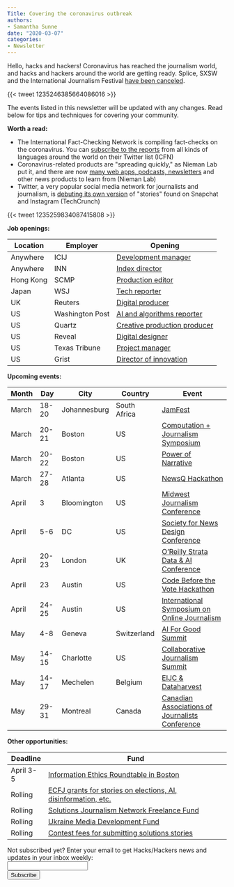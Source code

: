 ```yaml
---
Title: Covering the coronavirus outbreak
authors: 
- Samantha Sunne
date: "2020-03-07"
categories:
- Newsletter
---
```


Hello, hacks and hackers! Coronavirus has reached the journalism world, and hacks and hackers around the world are getting ready. Splice, SXSW and the International Journalism Festival [have been canceled](https://t.co/ZepwuWgVBC?amp=1).

{{< tweet 1235246385664086016 >}}

The events listed in this newsletter will be updated with any changes. Read below for tips and techniques for covering your community.

**Worth a read:**

* The International Fact-Checking Network is compiling fact-checks on the coronavirus. You can [subscribe to the reports](poy.nu/2019CoronaVirusFacts) from all kinds of languages around the world on their Twitter list (ICFN)
* Coronavirus-related products are "spreading quickly," as Nieman Lab put it, and there are now [many web apps, podcasts, newsletters](https://www.niemanlab.org/2020/03/not-to-alarm-you-but-coronavirus-focused-news-products-are-spreading-very-quickly/) and other news products to learn from (Nieman Lab)
* Twitter, a very popular social media network for journalists and journalism, is [debuting its own version](https://techcrunch.com/2020/03/04/twitter-starts-testing-its-own-version-of-stories-called-fleets-which-disappear-after-24-hours/) of "stories" found on Snapchat and Instagram (TechCrunch)

{{< tweet 1235259834087415808 >}}

**Job openings:**

| Location | Employer | Opening |
| -------- | -------- | ------- |
Anywhere | ICIJ | [Development manager](https://inn.org/job/the-international-consortium-of-investigative-journalists-2539-development-and-outreach-manager/)
Anywhere | INN | [Index director](https://inn.org/job/inn-index-director-editor/)
Hong Kong | SCMP | [Production editor](https://www.cpjobs.com/hk/SearchJobs?cri=F38-S156-I28&sopt=2&c=1)
Japan | WSJ | [Tech reporter](https://talkingbiznews.com/biz-news-help-wanted/wsj-seeks-tech-and-business-reporter-in-tokyo/)
UK | Reuters | [Digital producer](https://www.cisionjobs.co.uk/job/100574/reuters-digital-producer-editors-packaged-video/?deviceType=Desktop&TrackID=1)
US | Washington Post | [AI and algorithms reporter](https://talkingbiznews.com/biz-news-help-wanted/washington-post-seeks-artificial-intelligence-and-algorithms-reporter/)
US | Quartz | [Creative production producer](https://mediajobs.poynter.org/job-details/18033/senior-producer-creative-production/?ix=18#top-pagination)
US | Reveal | [Digital designer](https://www.revealnews.org/job-opportunities/digital-designer-and-producer/)
US | Texas Tribune | [Project manager](https://inn.org/job/the-texas-tribune-austin-texas-2539-project-manager/)
US | Grist | [Director of innovation](https://inn.org/job/grist-seattle-wa-2539-director-of-innovation-growth/)

**Upcoming events:**

| Month | Day | City | Country | Event |
| ----- | --- | ---- | ------- | ----- |
March | 18-20 | Johannesburg | South Africa | [JamFest](https://jamlab.africa/)
March | 20-21 | Boston | US | [Computation + Journalism Symposium](https://cj2020.northeastern.edu/)
March | 20-22 | Boston | US | [Power of Narrative](http://www.bu.edu/com/narrative/index.html)
March | 27-28 | Atlanta | US | [NewsQ Hackathon](https://newsq.net/hackathon/georgia-tech-2020/)
April | 3 | Bloomington | US | [Midwest Journalism Conference](http://midwestjournalism.com/)
April | 5-6 | DC | US | [Society for News Design Conference](https://www.snd.org/dc2020/)
April | 20-23 | London | UK | [O’Reilly Strata Data & AI Conference](https://conferences.oreilly.com/strata-data-ai/stai-eu)
April | 23 | Austin | US | [Code Before the Vote Hackathon](https://isoj.org/texas-tribune-and-isoj-join-forces-on-hackathon-to-promote-engagement-ahead-of-2020-election/)
April | 24-25 | Austin | US | [International Symposium on Online Journalism](https://www.isoj.org/symposia/2020/)
May | 4-8 | Geneva | Switzerland |  [AI For Good Summit](https://aiforgood.itu.int)
May | 14-15 | Charlotte | US | [Collaborative Journalism Summit](https://collaborativejournalism.org/cjs2020/)
May | 14-17 | Mechelen | Belgium | [EIJC & Dataharvest](https://dataharvest.eu/)
May | 29-31 | Montreal | Canada | [Canadian Associations of Journalists Conference](https://caj.ca/Conferences)

**Other opportunities:**

| Deadline | Fund |
| -------- | ---- |
April 3-5 | [Information Ethics Roundtable in Boston](https://www.northeastern.edu/csshresearch/ethics/information-ethics-roundtable/)
Rolling | [ECFJ grants for stories on elections, AI, disinformation, etc.](https://www.eyebeam.org/eyebeam-center-for-the-future-of-journalism/)
Rolling | [Solutions Journalism Network Freelance Fund](https://thewholestory.solutionsjournalism.org/now-offering-travel-funds-for-freelancers-857c49f9b395)
Rolling | [Ukraine Media Development Fund](http://ijnet.org/en/opportunities/media-development-grants-available-ukraine)
Rolling | [Contest fees for submitting solutions stories](https://thewholestory.solutionsjournalism.org/submitting-your-solutions-story-to-a-journalism-award-contest-we-can-help-with-the-fees-12b3e3ab6b01?mc_cid=57b074cc10&mc_eid=f9f525b1fd)

<div id="mc_embed_signup"><form id="mc-embedded-subscribe-form" class="validate" action="//hackshackers.us1.list-manage.com/subscribe/post?u=c56f2e53d5ed6ef87f8aaa75c&amp;id=fb2bc6f10b" method="post" name="mc-embedded-subscribe-form" novalidate="" target="_blank">

<div id="mc_embed_signup_scroll">

<div class="mc-field-group"><label for="mce-EMAIL">Not subscribed yet? Enter your email to get Hacks/Hackers news and updates in your inbox weekly:  </label></div>

<div class="mc-field-group"><input id="mce-EMAIL" class="required email" name="EMAIL" type="email" value="" /></div>

<!-- real people should not fill this in and expect good things - do not remove this or risk form bot signups-->

<div style="position: absolute; left: -5000px;"><input tabindex="-1" name="b_c56f2e53d5ed6ef87f8aaa75c_fb2bc6f10b" type="text" value="" /></div>

<div class="clear"><input id="mc-embedded-subscribe" class="button" name="subscribe" type="submit" value="Subscribe" /></div>

</div>

</form></div>

<!--End mc_embed_signup-->

<meta name="twitter:card" content="summary">

<meta name="twitter:image:src" content="https://hackshackers.com/content-images/about/hackshackers_logomark.png">
